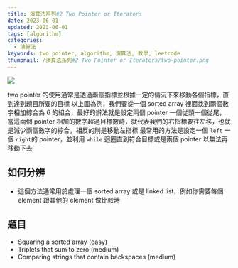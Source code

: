 ```yaml
---
title: 演算法系列#2 Two Pointer or Iterators
date: 2023-06-01
updated: 2023-06-01
tags: [algorithm]
categories:
  - 演算法
keywords: two pointer, algorithm, 演算法, 教學, leetcode
thumbnail: /演算法系列#2 Two Pointer or Iterators/two-pointer.png
---
```


![](/blog/assets/two-pointer.png)

<!-- more -->

two pointer 的使用通常是透過兩個指標並根據一定的情況下來移動各個指標，直到達到題目所要的目標
以上圖為例，我們要從一個 sorted array 裡面找到兩個數字相加綜合為 6 的組合，最好的辦法就是設定兩個 pointer 一個從頭一個從尾，當這兩個 pointer 相加的數字超過目標數時，就代表我們的右指標要往左移，也就是減少兩個數字的綜合，相反的則是移動左指標
最常用的方法是設定一個 `left` 一個 `right`的 pointer，並利用 `while` 迴圈直到符合目標或是兩個 pointer 以無法再移動下去

## 如何分辨

- 這個方法通常用於處理一個 sorted array 或是 linked list，例如你需要每個 element 跟其他的 element 做比較時

## 題目

- Squaring a sorted array (easy)
- Triplets that sum to zero (medium) 
- Comparing strings that contain backspaces (medium)
